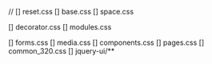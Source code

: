 //
[] reset.css
[] base.css
[] space.css

[] decorator.css
[] modules.css

[] forms.css
[] media.css
[] components.css
[] pages.css
[] common_320.css
[] jquery-ui/**
